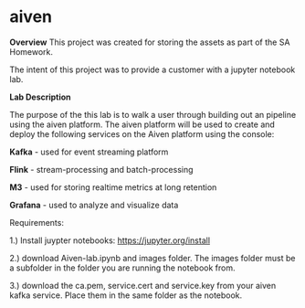 # aiven
**Overview**
This project was created for storing the assets as part of the SA Homework.  

The intent of this project was to provide a customer with a jupyter notebook lab.   

**Lab Description**


The purpose of the this lab is to walk a user through building out an pipeline using the aiven platform.
The aiven platform will be used to create and deploy the following services on the Aiven platform using the console:

**Kafka** - used for event streaming platform

**Flink** - stream-processing and batch-processing

**M3** - used for storing realtime metrics at long retention

**Grafana** - used to analyze and visualize data


Requirements:

1.) Install juypter notebooks: https://jupyter.org/install

2.) download Aiven-lab.ipynb and images folder.   The images folder must be a subfolder in the folder you are running the notebook from.

3.) download the ca.pem, service.cert and service.key from your aiven kafka service.  Place them in the same folder as the notebook.
